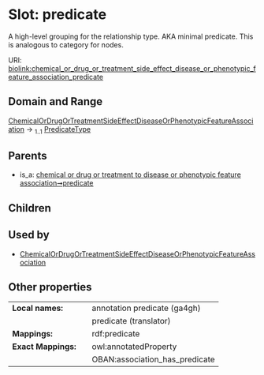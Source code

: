 
# Slot: predicate


A high-level grouping for the relationship type. AKA minimal predicate. This is analogous to category for nodes.

URI: [biolink:chemical_or_drug_or_treatment_side_effect_disease_or_phenotypic_feature_association_predicate](https://w3id.org/biolink/chemical_or_drug_or_treatment_side_effect_disease_or_phenotypic_feature_association_predicate)


## Domain and Range

[ChemicalOrDrugOrTreatmentSideEffectDiseaseOrPhenotypicFeatureAssociation](ChemicalOrDrugOrTreatmentSideEffectDiseaseOrPhenotypicFeatureAssociation.md) &#8594;  <sub>1..1</sub> [PredicateType](types/PredicateType.md)

## Parents

 *  is_a: [chemical or drug or treatment to disease or phenotypic feature association➞predicate](chemical_or_drug_or_treatment_to_disease_or_phenotypic_feature_association_predicate.md)

## Children


## Used by

 * [ChemicalOrDrugOrTreatmentSideEffectDiseaseOrPhenotypicFeatureAssociation](ChemicalOrDrugOrTreatmentSideEffectDiseaseOrPhenotypicFeatureAssociation.md)

## Other properties

|  |  |  |
| --- | --- | --- |
| **Local names:** | | annotation predicate (ga4gh) |
|  | | predicate (translator) |
| **Mappings:** | | rdf:predicate |
| **Exact Mappings:** | | owl:annotatedProperty |
|  | | OBAN:association_has_predicate |


